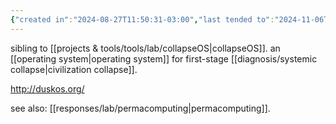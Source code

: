 ```yaml
---
{"created in":"2024-08-27T11:50:31-03:00","last tended to":"2024-11-06T18:52:19-03:00","tags":["OS","permacomputing","lab","OSdesign","low-tech","tier1","tool","🌱","open-source"],"relevancescore":95,"dg-publish":true,"notestage":["🌱"],"created":"2024-08-27T11:50:31.319-03:00","updated":"2024-11-22T16:09:54.168-03:00","permalink":"/projects-and-tools/tools/lab/dusk-os/","dgPassFrontmatter":true}
---
```


sibling to [[projects & tools/tools/lab/collapseOS\|collapseOS]]. an [[operating system\|operating system]] for first-stage [[diagnosis/systemic collapse\|civilization collapse]].

http://duskos.org/

see also: [[responses/lab/permacomputing\|permacomputing]].